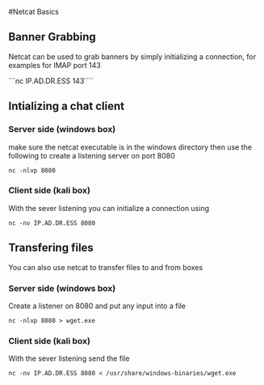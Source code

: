#Netcat Basics

## Banner Grabbing
Netcat can be used to grab banners by simply initializing a connection, for examples for IMAP port 143

```nc IP.AD.DR.ESS 143````

## Intializing a chat client

### Server side (windows box)
make sure the netcat executable is in the windows directory then use the following to create a listening server on port 8080

```nc -nlvp 8080```

### Client side (kali box)
With the sever listening you can initialize a connection using

```nc -nv IP.AD.DR.ESS 8080```

## Transfering files
You can also use netcat to transfer files to and from boxes

### Server side (windows box)
Create a listener on 8080 and put any input into a file

```nc -nlvp 8080 > wget.exe```

### Client side (kali box)
With the sever listening send the file

```nc -nv IP.AD.DR.ESS 8080 < /usr/share/windows-binaries/wget.exe```


